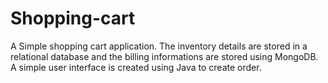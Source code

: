 # Shopping-cart

A Simple shopping cart application. The inventory details are stored in a relational database and the billing informations are stored using MongoDB. A simple user interface is created using Java to create order. 
